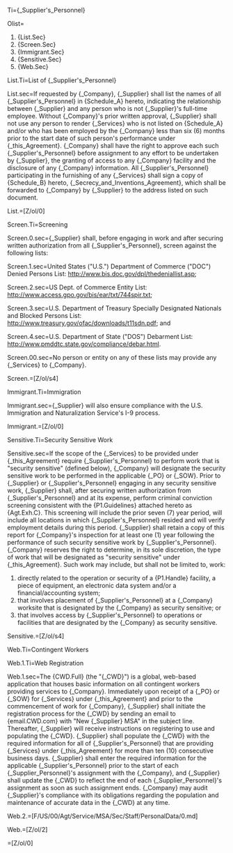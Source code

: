 Ti={_Supplier's_Personnel}

Olist=<ol><li>{List.Sec}<li>{Screen.Sec}<li>{Immigrant.Sec}<li>{Sensitive.Sec}<li>{Web.Sec}</ol>

List.Ti=List of {_Supplier's_Personnel}

List.sec=If requested by {_Company}, {_Supplier} shall list the names of all {_Supplier's_Personnel} in {Schedule_A} hereto, indicating the relationship between {_Supplier} and any person who is not {_Supplier}'s full-time employee. Without {_Company}'s prior written approval, {_Supplier} shall not use any person to render {_Services} who is not listed on {Schedule_A} and/or who has been employed by the {_Company} less than six (6) months prior to the start date of such person's performance under {_this_Agreement}. {_Company} shall have the right to approve each such {_Supplier's_Personnel} before assignment to any effort to be undertaken by {_Supplier}, the granting of access to any {_Company} facility and the disclosure of any {_Company} information. All {_Supplier's_Personnel} participating in the furnishing of any {_Services} shall sign a copy of {Schedule_B} hereto, {_Secrecy_and_Inventions_Agreement}, which shall be forwarded to {_Company} by {_Supplier} to the address listed on such document.

List.=[Z/ol/0]

Screen.Ti=Screening

Screen.0.sec={_Supplier} shall, before engaging in work and after securing written authorization from all {_Supplier's_Personnel}, screen against the following lists: 

Screen.1.sec=United States ("U.S.") Department of Commerce ("DOC") Denied Persons List: http://www.bis.doc.gov/dpl/thedeniallist.asp;

Screen.2.sec=US Dept. of Commerce Entity List: http://www.access.gpo.gov/bis/ear/txt/744spir.txt;

Screen.3.sec=U.S. Department of Treasury Specially Designated Nationals and Blocked Persons List: http://www.treasury.gov/ofac/downloads/t11sdn.pdf; and

Screen.4.sec=U.S. Department of State ("DOS") Debarment List: http://www.pmddtc.state.gov/compliance/debar.html.

Screen.00.sec=No person or entity on any of these lists may provide any {_Services} to {_Company}.

Screen.=[Z/ol/s4]

Immigrant.Ti=Immigration

Immigrant.sec={_Supplier} will also ensure compliance with the U.S. Immigration and Naturalization Service's I-9 process.

Immigrant.=[Z/ol/0]

Sensitive.Ti=Security Sensitive Work

Sensitive.sec=If the scope of the {_Services} to be provided under {_this_Agreement} require {_Supplier's_Personnel} to perform work that is "security sensitive" (defined below), {_Company} will designate the security sensitive work to be performed in the applicable {_PO} or {_SOW}. Prior to {_Supplier} or {_Supplier's_Personnel} engaging in any security sensitive work, {_Supplier} shall, after securing written authorization from {_Supplier's_Personnel} and at its expense, perform criminal conviction screening consistent with the {P1.Guidelines} attached hereto as {Agt.Exh.C}. This screening will include the prior seven (7) year period, will include all locations in which {_Supplier's_Personnel} resided and will verify employment details during this period. {_Supplier} shall retain a copy of this report for {_Company}'s inspection for at least one (1) year following the performance of such security sensitive work by {_Supplier's_Personnel}. {_Company} reserves the right to determine, in its sole discretion, the type of work that will be designated as "security sensitive" under {_this_Agreement}. Such work may include, but shall not be limited to, work: <ol><li>directly related to the operation or security of a {P1.Handle} facility, a piece of equipment, an electronic data system and/or a financial/accounting system;</li><li>that involves placement of {_Supplier's_Personnel} at a {_Company} worksite that is designated by the {_Company} as security sensitive; or</li><li>that involves access by {_Supplier's_Personnel} to operations or facilities that are designated by the {_Company} as security sensitive.</li></ol>

Sensitive.=[Z/ol/s4]

Web.Ti=Contingent Workers

Web.1.Ti=Web Registration

Web.1.sec=The {CWD.Full} (the "{_CWD}") is a global, web-based application that houses basic information on all contingent workers providing services to {_Company}. Immediately upon receipt of a {_PO} or {_SOW} for {_Services} under {_this_Agreement} and prior to the commencement of work for {_Company}, {_Supplier} shall initiate the registration process for the {_CWD} by sending an email to {email.CWD.com} with "New {_Supplier} MSA" in the subject line. Thereafter, {_Supplier} will receive instructions on registering to use and populating the {_CWD}. {_Supplier} shall populate the {_CWD} with the required information for all of {_Supplier's_Personnel} that are providing {_Services} under {_this_Agreement} for more than ten (10) consecutive business days. {_Supplier} shall enter the required information for the applicable {_Supplier's_Personnel} prior to the start of each {_Supplier_Personnel}'s assignment with the {_Company}, and {_Supplier} shall update the {_CWD} to reflect the end of each {_Supplier_Personnel}'s assignment as soon as such assignment ends. {_Company} may audit {_Supplier}'s compliance with its obligations regarding the population and maintenance of accurate data in the {_CWD} at any time.

Web.2.=[F/US/00/Agt/Service/MSA/Sec/Staff/PersonalData/0.md]

Web.=[Z/ol/2] 

=[Z/ol/0]
